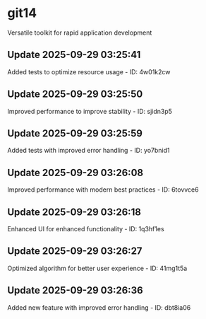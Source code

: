 # git14
Versatile toolkit for rapid application development

## Update 2025-09-29 03:25:41
Added tests to optimize resource usage - ID: 4w01k2cw


## Update 2025-09-29 03:25:50
Improved performance to improve stability - ID: sjidn3p5


## Update 2025-09-29 03:25:59
Added tests with improved error handling - ID: yo7bnid1


## Update 2025-09-29 03:26:08
Improved performance with modern best practices - ID: 6tovvce6


## Update 2025-09-29 03:26:18
Enhanced UI for enhanced functionality - ID: 1q3hf1es


## Update 2025-09-29 03:26:27
Optimized algorithm for better user experience - ID: 41mg1t5a


## Update 2025-09-29 03:26:36
Added new feature with improved error handling - ID: dbt8ia06

